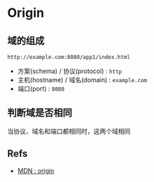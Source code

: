 # Origin

## 域的组成

`http://example.com:8080/app1/index.html`

- 方案(schema) / 协议(protocol) : `http`
- 主机(hostname) / 域名(domain) : `example.com`
- 端口(port) : `8080`

## 判断域是否相同

当协议、域名和端口都相同时，这两个域相同

## Refs

- [MDN : origin](https://developer.mozilla.org/en-US/docs/Glossary/Origin)
